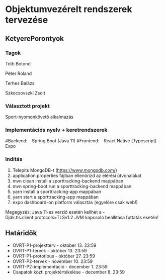 # Objektumvezérelt rendszerek tervezése

## KetyerePorontyok

### Tagok
Tóth Botond

Péter Roland

Terhes Balázs

Szkocsovszki Zsolt

### Választott projekt
Sport-nyomonkövető alkalmazás

### Implementációs nyelv + keretrendszerek
#Backend:
	- Spring Boot (Java 11)
#Frontend:
	- React Native (Typescript)
	- Expo
    
### Indítás
1. Telepíts MongoDB-t (https://www.mongodb.com/)
2. application.properties fájlban ellenőrizd az elérési útvonalakat
3. mvn clean install a sporttracking-backend mappában
4. mvn spring-boot:run a sporttracking-backend mappában
5. yarn install a sporttracking-app mappában
6. yarn start a sporttracking-app mappában
7. expo dashboard-on platform választás (egyelőre csak web!)

Megegyzés: Java 11-es verzió esetén kellhet a -Djdk.tls.client.protocols=TLSv1.2 JVM kapcsoló beállítása futtatás esetén!

## Határidők
* OVRT-P1-projektterv - október 13. 23:59
* OVRT-P1-tervek - október 13. 23:59
* OVRT-P1-prototípus - október 27. 23:59
* OVRT-P2-tervek - november 10. 23:59
* OVRT-P2-implementáció - december 1. 23:59
* Csapatok közti projektértékelése - december 8. 23:59
